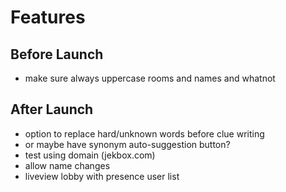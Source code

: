# Features

## Before Launch
- make sure always uppercase rooms and names and whatnot

## After Launch
- option to replace hard/unknown words before clue writing
- or maybe have synonym auto-suggestion button?
- test using domain (jekbox.com)
- allow name changes
- liveview lobby with presence user list
